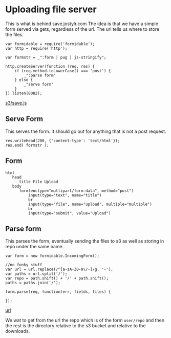 
# Uploading file server

This is what is behind save.jostylr.com  The idea is that we have a simple form served via gets, regardless of the url. The url tells us where to store the files. 

    var formidable = require('formidable');
    var http = require('http');
    
    var formstr = _":form | pug | js-stringify";
    
    http.createServer(function (req, res) {
        if (req.method.toLowerCase() === 'post') {
            _":parse form"
        } else {
            _"serve form"
        }
    }).listen(8082);
    
[s3/save.js](# "save: | jshint")
    
    
## Serve Form

This serves the form. It should go out for anything that is not a post request. 

    res.writeHead(200, {'content-type': 'text/html'});
    res.end( formstr );
    
## Form

    html
       head
          title File Upload
       body
          form(enctype="multipart/form-data", method="post")
              input(type="text", name="title")
              br
              input(type="file", name="upload", multiple="multiple")
              br
              input(type="submit", value="Upload")
    
## Parse form

This parses the form, eventually sending the files to s3 as well as storing in repo under the same name. 

    var form = new formidable.IncomingForm();
    
    //no funky stuff
    var url = url.replace(/^[a-zA-Z0-9\/-]/g, '-');
    var paths = url.split('/');
    var repo = path.shift() + '/' + path.shift();
    paths = paths.join('/');
    
    form.parse(req, function(err, fields, files) {
        
    });
    
[url]()

We wat to get from the url the repo which is of the form `user/repo` and then the rest is the directory relative to the s3 bucket and relative to the downloads. 

